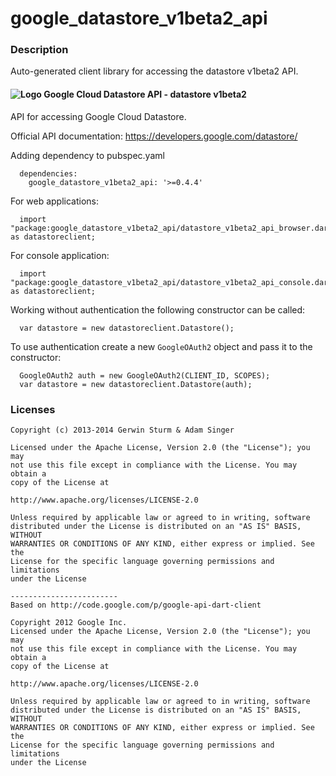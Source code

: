 # google_datastore_v1beta2_api

### Description

Auto-generated client library for accessing the datastore v1beta2 API.

#### ![Logo](http://www.google.com/images/icons/product/search-16.gif) Google Cloud Datastore API - datastore v1beta2

API for accessing Google Cloud Datastore.

Official API documentation: https://developers.google.com/datastore/

Adding dependency to pubspec.yaml

```
  dependencies:
    google_datastore_v1beta2_api: '>=0.4.4'
```

For web applications:

```
  import "package:google_datastore_v1beta2_api/datastore_v1beta2_api_browser.dart" as datastoreclient;
```

For console application:

```
  import "package:google_datastore_v1beta2_api/datastore_v1beta2_api_console.dart" as datastoreclient;
```

Working without authentication the following constructor can be called:

```
  var datastore = new datastoreclient.Datastore();
```

To use authentication create a new `GoogleOAuth2` object and pass it to the constructor:


```
  GoogleOAuth2 auth = new GoogleOAuth2(CLIENT_ID, SCOPES);
  var datastore = new datastoreclient.Datastore(auth);
```

### Licenses

```
Copyright (c) 2013-2014 Gerwin Sturm & Adam Singer

Licensed under the Apache License, Version 2.0 (the "License"); you may 
not use this file except in compliance with the License. You may obtain a 
copy of the License at

http://www.apache.org/licenses/LICENSE-2.0

Unless required by applicable law or agreed to in writing, software
distributed under the License is distributed on an "AS IS" BASIS, WITHOUT
WARRANTIES OR CONDITIONS OF ANY KIND, either express or implied. See the
License for the specific language governing permissions and limitations 
under the License

------------------------
Based on http://code.google.com/p/google-api-dart-client

Copyright 2012 Google Inc.
Licensed under the Apache License, Version 2.0 (the "License"); you may 
not use this file except in compliance with the License. You may obtain a
copy of the License at

http://www.apache.org/licenses/LICENSE-2.0

Unless required by applicable law or agreed to in writing, software
distributed under the License is distributed on an "AS IS" BASIS, WITHOUT
WARRANTIES OR CONDITIONS OF ANY KIND, either express or implied. See the
License for the specific language governing permissions and limitations 
under the License

```
